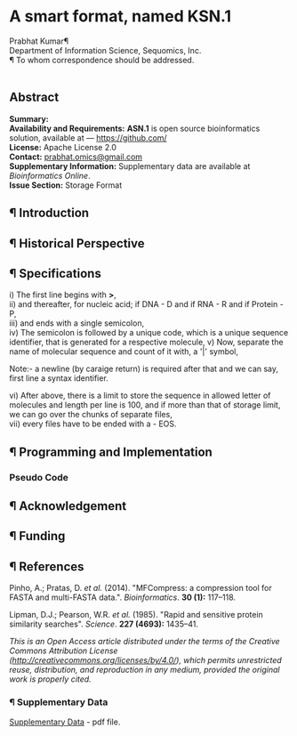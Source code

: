 # A smart format, named KSN.1
Prabhat Kumar¶</br>
Department of Information Science, Sequomics, Inc.</br>
¶ To whom correspondence should be addressed.</br></br>
## Abstract
<b>Summary:</b></br>
<b>Availability and Requirements:</b> <b>ASN.1</b> is open source bioinformatics solution, available at — https://github.com/</br>
<b>License:</b> Apache License 2.0</br>
<b>Contact:</b> prabhat.omics@gmail.com</br>
<b>Supplementary Information:</b> Supplementary data are available at <i>Bioinformatics Online</i>.</br>
<b>Issue Section:</b> Storage Format</br>
## ¶ Introduction
## ¶ Historical Perspective
## ¶ Specifications

i) The first line begins with <b>></b>,</br>
ii) and thereafter, for nucleic acid; if DNA - D and if RNA - R and if Protein - P,</br>
iii) and ends with a single semicolon,</br>
iv) The semicolon is followed by a unique code, which is a unique sequence identifier, that is generated for a respective molecule,
v) Now, separate the name of molecular sequence and count of it with, a '|' symbol,</br>
   
   Note:- a newline (by caraige return) is required after that and we can say, first line a syntax identifier.

vi) After above, there is a limit to store the sequence in allowed letter of molecules and length per line is 100,
    and if more than that of storage limit, we can go over the chunks of separate files,</br>
vii) every files have to be ended with a - EOS.</br>

## ¶ Programming and Implementation
### Pseudo Code
## ¶ Acknowledgement
## ¶ Funding
## ¶ References

Pinho, A.; Pratas, D. <i>et al.</i> (2014). "MFCompress: a compression tool for FASTA and multi-FASTA data.". <i>Bioinformatics</i>. <b>30 (1):</b> 117–118.

Lipman, D.J.; Pearson, W.R. <i>et al.</i> (1985). "Rapid and sensitive protein similarity searches". <i>Science</i>. <b>227 (4693):</b> 1435–41.

<i>This is an Open Access article distributed under the terms of the Creative Commons Attribution License (http://creativecommons.org/licenses/by/4.0/), which permits unrestricted reuse, distribution, and reproduction in any medium, provided the original work is properly cited.</i>

### ¶ Supplementary Data
[Supplementary Data](https://github.com/IUPANS/KSN.1/blob/master/Papers/Supplementary.Data.md) - pdf file.
